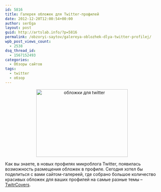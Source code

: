 ```yaml
---
id: 5816
title: Галерея обложек для Twitter-профилей
date: 2012-12-20T12:00:54+00:00
author: serEga
layout: post
guid: http://artslab.info/?p=5816
permalink: /obzoryi-saytov/galereya-oblozhek-dlya-twitter-profilej/
wpb_post_views_count:
  - 2538
dsq_thread_id:
  - 1567152493
categories:
  - Обзоры сайтов
tags:
  - twitter
  - обзор
---
```

<center>
  <a href="http://img.artslab.info/twittrcovers.jpeg"><img src="http://img.artslab.info/twittrcovers-300x221.jpg" alt="обложки для twitter" title="twittrcovers" width="300" height="221" class="aligncenter size-medium wp-image-5817" /></a>
</center>

Как вы знаете, в новых профилях микроблога Twitter, появилась возможность размещения обложек в профиле. Сегодня хотел бы поделиться с вами сайтом-галереей, где собрано большое количество красивых обложек для ваших профилей на самые разные темы &#8211; [TwitrCovers](http://www.twitrcovers.com/).